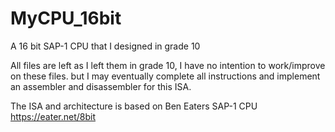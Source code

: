 # MyCPU_16bit
A 16 bit SAP-1 CPU that I designed in grade 10

All files are left as I left them in grade 10, I have no intention to work/improve
on these files. but I may eventually complete all instructions and implement an assembler
and disassembler for this ISA. 

The ISA and architecture is based on Ben Eaters SAP-1 CPU https://eater.net/8bit 